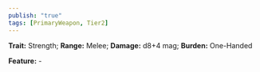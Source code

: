```yaml
---
publish: "true"
tags: [PrimaryWeapon, Tier2]
---
```

**Trait:** Strength; **Range:** Melee; **Damage:** d8+4 mag; **Burden:** One-Handed

**Feature:** -
